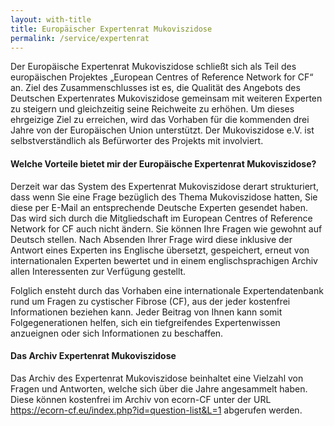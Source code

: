 ```yaml
---
layout: with-title
title: Europäischer Expertenrat Mukoviszidose
permalink: /service/expertenrat
---
```


Der Europäische Expertenrat Mukoviszidose schließt sich als Teil des europäischen Projektes „European Centres of Reference Network for CF“ an. Ziel des Zusammenschlusses ist es, die Qualität des Angebots des Deutschen Expertenrates Mukoviszidose gemeinsam mit weiteren Experten zu steigern und gleichzeitig seine Reichweite zu erhöhen. Um dieses ehrgeizige Ziel zu erreichen, wird das Vorhaben für die kommenden drei Jahre von der Europäischen Union unterstützt. Der Mukoviszidose e.V. ist selbstverständlich als Befürworter des Projekts mit involviert.

#### Welche Vorteile bietet mir der Europäische Expertenrat Mukoviszidose?
Derzeit war das System des Expertenrat Mukoviszidose derart strukturiert, dass wenn Sie eine Frage bezüglich des Thema Mukoviszidose hatten, Sie diese per E-Mail an entsprechende Deutsche Experten gesendet haben. Das wird sich durch die Mitgliedschaft im European Centres of Reference Network for CF auch nicht ändern. Sie können Ihre Fragen wie gewohnt auf Deutsch stellen.
Nach Absenden Ihrer Frage wird diese inklusive der Antwort eines Experten ins Englische übersetzt, gespeichert, erneut von internationalen Experten bewertet und in einem englischsprachigen Archiv allen Interessenten zur Verfügung gestellt.

Folglich ensteht durch das Vorhaben eine internationale Expertendatenbank rund um Fragen zu cystischer Fibrose (CF), aus der jeder kostenfrei Informationen beziehen kann. Jeder Beitrag von Ihnen kann somit Folgegenerationen helfen, sich ein tiefgreifendes Expertenwissen anzueignen oder sich Informationen zu beschaffen.

#### Das Archiv Expertenrat Mukoviszidose
Das Archiv des Expertenrat Mukoviszidose beinhaltet eine Vielzahl von Fragen und Antworten, welche sich über die Jahre angesammelt haben. Diese können kostenfrei im Archiv von ecorn-CF unter der URL 
<a href="https://ecorn-cf.eu/index.php?id=question-list&L=1" class="cf-a">https://ecorn-cf.eu/index.php?id=question-list&L=1</a>
 abgerufen werden.